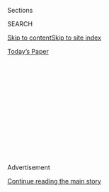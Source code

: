 <div id="app">

<div>

<div>

<div>

<div class="NYTAppHideMasthead css-1q2w90k e1suatyy0">

<div class="section css-ui9rw0 e1suatyy2">

<div class="css-eph4ug er09x8g0">

<div class="css-6n7j50">

</div>

<span class="css-1dv1kvn">Sections</span>

<div class="css-10488qs">

<span class="css-1dv1kvn">SEARCH</span>

</div>

[Skip to content](#site-content)[Skip to site
index](#site-index)

</div>

<div class="css-10698na e1huz5gh0">

</div>

</div>

<div id="masthead-bar-one" class="section hasLinks css-15hmgas e1csuq9d3">

<div class="css-uqyvli e1csuq9d0">

</div>

<div class="css-1uqjmks e1csuq9d1">

</div>

<div class="css-9e9ivx">

[](https://myaccount.nytimes3xbfgragh.onion/auth/login?response_type=cookie&client_id=vi)

</div>

<div class="css-1bvtpon e1csuq9d2">

[Today’s
Paper](https://www.nytimes3xbfgragh.onion/section/todayspaper)

</div>

</div>

</div>

</div>

<div data-aria-hidden="false">

<div id="site-content" data-role="main">

<div>

<div class="css-1aor85t" style="opacity:0.000000001;z-index:-1;visibility:hidden">

<div class="css-1hqnpie">

<div class="css-epjblv">

<span class="css-17xtcya">[Opinion](/section/opinion)</span><span class="css-x15j1o">|</span><span class="css-fwqvlz">Dancing
Tango With Trump
Voters</span>

</div>

<div class="css-k008qs">

<div class="css-1iwv8en">

<span class="css-18z7m18"></span>

<div>

</div>

</div>

<span class="css-1n6z4y">https://nyti.ms/2JRa9dX</span>

<div class="css-1705lsu">

<div class="css-4xjgmj">

<div class="css-4skfbu" data-role="toolbar" data-aria-label="Social Media Share buttons, Save button, and Comments Panel with current comment count" data-testid="share-tools">

  - 
  - 
  - 
  - 
    
    <div class="css-6n7j50">
    
    </div>

  - 

</div>

</div>

</div>

</div>

</div>

</div>

<div id="NYT_TOP_BANNER_REGION" class="css-13pd83m">

</div>

<div id="top-wrapper" class="css-1sy8kpn">

<div id="top-slug" class="css-l9onyx">

Advertisement

</div>

[Continue reading the main
story](#after-top)

<div class="ad top-wrapper" style="text-align:center;height:100%;display:block;min-height:250px">

<div id="top" class="place-ad" data-position="top" data-size-key="top">

</div>

</div>

<div id="after-top">

</div>

</div>

<div id="sponsor-wrapper" class="css-1hyfx7x">

<div id="sponsor-slug" class="css-19vbshk">

Supported by

</div>

[Continue reading the main
story](#after-sponsor)

<div id="sponsor" class="ad sponsor-wrapper" style="text-align:center;height:100%;display:block">

</div>

<div id="after-sponsor">

</div>

</div>

<div class="css-v5btjw etb61u70">

<div class="css-v05ibm etb61u71">

[Opinion](/section/opinion)

</div>

</div>

[Sporting](/column/sporting "Sporting")

<div class="css-1vkm6nb ehdk2mb0">

# Dancing Tango With Trump Voters

</div>

<div class="css-xt80pu e12qa4dv0">

<div class="css-18e8msd">

<div class="css-vp77d3 epjyd6m0">

<div class="css-1baulvz">

By <span class="css-1baulvz last-byline" itemprop="name">Meghan
Flaherty</span>

<div class="css-8atqhb">

Ms. Flaherty is a writer who dances tango.

</div>

</div>

</div>

  - June 17,
    2018

  - 
    
    <div class="css-4xjgmj">
    
    <div class="css-d8bdto" data-role="toolbar" data-aria-label="Social Media Share buttons, Save button, and Comments Panel with current comment count" data-testid="share-tools">
    
      - 
      - 
      - 
      - 
        
        <div class="css-6n7j50">
        
        </div>
    
      - 
    
    </div>
    
    </div>

</div>

</div>

<div class="css-79elbk" data-testid="photoviewer-wrapper">

<div class="css-z3e15g" data-testid="photoviewer-wrapper-hidden">

</div>

<div class="css-1a48zt4 ehw59r15" data-testid="photoviewer-children">

![<span class="css-cnj6d5 e1z0qqy90" itemprop="copyrightHolder"><span class="css-1ly73wi e1tej78p0">Credit...</span><span><span>Getty
Images</span></span></span>](https://static01.graylady3jvrrxbe.onion/images/2018/06/22/opinion/16flahertyWeb/16flahertyWeb-articleLarge.jpg?quality=75&auto=webp&disable=upscale)

</div>

</div>

<div class="section meteredContent css-1r7ky0e" name="articleBody" itemprop="articleBody">

<div class="css-1fanzo5 StoryBodyCompanionColumn">

<div class="css-53u6y8">

I fell in love with tango in New York City. I thought of dancing like
riding the subway: I was constantly in the presence of other people, my
body up against their bodies, yet we rarely exchanged words. We got to
know each other’s odors, transferred each other’s sweat, then parted
ways.

In tango, that body contact is deliberate, methodical. It’s both
unspeakably intimate and anonymous. You very often dance with strangers
and you very rarely speak. It is possible to dance a dozen times with
someone and barely learn that person’s name. But you learn other things
about them — not just how their bodies move and feel, but whether they
are arrogant or insecure, light- or heavy-hearted, in love or longing
for it. You get a tactile glimpse of their humanity.

In New York, I danced with executives and activists, divorcées,
handymen, intrepid college kids and engineers. We were old and fat and
white and brown and lithe and young. What mattered, all that mattered,
was the dance.

When my husband and I moved to Chapel Hill, N.C., in the summer of 2014,
I thought it would be different. This was a red state, after all, where
Confederate flags routinely flew and where transgender people would soon
be [barred from public
bathrooms](https://www.nytimes3xbfgragh.onion/2016/03/24/us/north-carolina-to-limit-bathroom-use-by-birth-gender.html)
corresponding to their gender.

</div>

</div>

<div class="css-1fanzo5 StoryBodyCompanionColumn">

<div class="css-53u6y8">

The tango scene in the Research Triangle was small — maybe 75 dancers.
Milongas (social dances) were infrequent. The heart of the calendar was
a Thursday evening practice session, deep in the suburban office complex
sprawl.

The venue was tucked just off a barren, four-lane stretch of road I
never saw in daylight. The turn into the gravel lot was lodged between
two mailboxes — one for a spiritualist and one for the Kingdom
Restoration Church for All Nations — and narrow enough to almost miss,
even after three straight years of Thursday nights.

Our first time, we turned up fashionably late by New York standards, so
as not to look uncool. In North Carolina, that meant the night was
nearly over. The wood-paneled room smelled strongly of an aerosol
disinfectant. A massive industrial fan whirred in the corner, and a few
stock tango posters hung, a little limply, on the walls. We paid $5 at
the door to someone’s grandmother. All eyes were upon us.

We changed our shoes, smiled awkwardly at everyone. We fell a decade
short of the median, mid-40s age and, in athletic gear, were wildly
underdressed. This was small pond tango. But there were bar snacks:
chocolate and nuts and three bottles of wine from Trader Joe’s. We
danced a few songs, introduced ourselves, and there we were: part of
this scrappy but devoted band of dancers.

</div>

</div>

<div class="css-1fanzo5 StoryBodyCompanionColumn">

<div class="css-53u6y8">

Here, too, was a little slice of everyone: lawyers and construction
workers, tech gurus, game programmers, students, housewives,
schoolteachers, masseurs. For such a small group, we were remarkably
diverse, from 22 different countries: Argentina, Panama, Peru, Japan,
Malaysia, Ecuador, Russia, Scotland, Italy, Korea, Belgium, Belarus,
South Africa, Mauritania, and on and on. We, too, were old and fat and
white and brown and lithe and young.

In that room we were simply tango dancers, the same as anywhere else in
the world. There were the usual dramatis personae: The young Icarus too
eager to advance. The gentle, left-footed older gents. The pushy
peacocks who would rather break a lady’s back than admit to their own
flaws. A few truly top-notch talents. And us — two big-city blow-ins. We
were welcomed, no questions asked. Soon this Thursday crowd became a
kind of family, and the attendance-taking grandmother became a
grandmother, also, to us.

Perhaps what surprised me most about suburban tango was its deafening
indifference. At a time when Americans were said to be incapable of
crossing party lines, when immigrants were demonized, when bigotry was
running rife, there was no trace of this on Thursday nights. Whatever
unrest raged across the country, or even down the road, it wasn’t raging
here.

Two days after 2.3 million North Carolina voters filled their bubbles in
for Donald Trump, and the unthinkable occurred, we went to tango. It was
just another Thursday night. People drank their wine and ate their
truffles. They made small talk and smiled and danced. I looked around
the room to see if I could riddle out the voting records of our fellow
dancers; I could not. No matter how well I knew these people’s bodies —
from breastplates to bony joints to fleshy cheeks — I had no idea about
their politics. In my heartbroken daze, I remember thinking that was
comforting. That tango was the same.

No matter where you travel, or whose embrace you take, tango is tango.
You’ll take a stranger in your arms, no questions asked — and cuddle.
You’ll press your softest parts together — your cheeks, your chests. You
will listen to the same song, and thump along the floor to the same
beat, a pulse that echoes up your feet to thud in unison exactly where
your torsos meet. You’ll hold this person’s hand. Between songs you
might make even-tempered small talk. And afterward your partner’s scent
will linger on your skin.

As the year drew to a close, the punch line of our national catastrophe
appeared to be that we’d lost touch. That we’d all fallen into echo
chambers, right and left, and nevermore the twain would meet. That,
trapped in our respective prisons of like minds, we had forgotten how to
listen.

But what we fail to do in politics — harness our shared humanity — we do
so easily in dance. We embrace the other. We take into account another
person’s comfort, how our pace and pressure feel. We compromise to
compensate for differences in height, in weight, in skill. We listen to
each other listen to the music. We negotiate our way around the crowded
floor. We are indulgent, expressive, courteous when things go wrong. We
take great mutual care.

If we are capable of this intimacy, then maybe we are not beyond repair.

</div>

</div>

</div>

<div>

</div>

<div>

</div>

<div>

</div>

<div>

<div id="bottom-wrapper" class="css-1ede5it">

<div id="bottom-slug" class="css-l9onyx">

Advertisement

</div>

[Continue reading the main
story](#after-bottom)

<div id="bottom" class="ad bottom-wrapper" style="text-align:center;height:100%;display:block;min-height:90px">

</div>

<div id="after-bottom">

</div>

</div>

</div>

</div>

</div>

## Site Index

<div>

</div>

## Site Information Navigation

  - [© <span>2020</span> <span>The New York Times
    Company</span>](https://help.nytimes3xbfgragh.onion/hc/en-us/articles/115014792127-Copyright-notice)

<!-- end list -->

  - [NYTCo](https://www.nytco.com/)
  - [Contact
    Us](https://help.nytimes3xbfgragh.onion/hc/en-us/articles/115015385887-Contact-Us)
  - [Work with us](https://www.nytco.com/careers/)
  - [Advertise](https://nytmediakit.com/)
  - [T Brand Studio](http://www.tbrandstudio.com/)
  - [Your Ad
    Choices](https://www.nytimes3xbfgragh.onion/privacy/cookie-policy#how-do-i-manage-trackers)
  - [Privacy](https://www.nytimes3xbfgragh.onion/privacy)
  - [Terms of
    Service](https://help.nytimes3xbfgragh.onion/hc/en-us/articles/115014893428-Terms-of-service)
  - [Terms of
    Sale](https://help.nytimes3xbfgragh.onion/hc/en-us/articles/115014893968-Terms-of-sale)
  - [Site
    Map](https://spiderbites.nytimes3xbfgragh.onion)
  - [Help](https://help.nytimes3xbfgragh.onion/hc/en-us)
  - [Subscriptions](https://www.nytimes3xbfgragh.onion/subscription?campaignId=37WXW)

</div>

</div>

</div>

</div>
